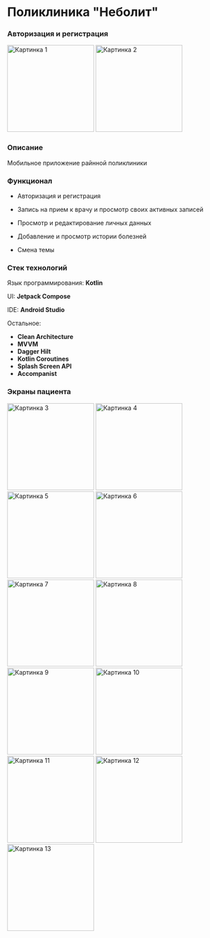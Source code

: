 <h1>Поликлиника "Неболит"</h1>

<h3>Авторизация и регистрация</h3>
<p>
  <img src="/../imgs/Рисунок1.jpg" width="200" alt="Картинка 1"/>
  <img src="/../imgs/Рисунок2.jpg" width="200" alt="Картинка 2"/>
</p>

<h3>Описание</h3>
<p>Мобильное приложение райнной поликлиники</p>

<h3>Функционал</h3>
<ul>
<li><p>Авторизация и регистрация</p></li>
<li><p>Запись на прием к врачу и просмотр своих активных записей</p></li>
<li><p>Просмотр и редактирование личных данных</p></li>
<li><p>Добавление и просмотр истории болезней</p></li>
<li><p>Смена темы</p></li>
</ul>

<h3>Стек технологий</h3>
<p>Язык программирования: <b>Kotlin</b></p>
<p>UI: <b>Jetpack Compose</b></p>
<p>IDE: <b>Android Studio</b></p>
<p>Остальное: 
</br><ul>
  <li><b>Clean Architecture</b></li>
  <li><b>MVVM</b></li>
  <li><b>Dagger Hilt</b></li>
  <li><b>Kotlin Coroutines</b></li>
  <li><b>Splash Screen API</b></li>
  <li><b>Accompanist</b></li>
</ul>
</p>

<h3>Экраны пациента</h3>
<p>
  <img src="/../imgs/Рисунок3.jpg" width="200" alt="Картинка 3"/>
  <img src="/../imgs/Рисунок4.jpg" width="200" alt="Картинка 4"/>
  <img src="/../imgs/Рисунок5.jpg" width="200" alt="Картинка 5"/>
  <img src="/../imgs/Рисунок6.jpg" width="200" alt="Картинка 6"/>
  <img src="/../imgs/Рисунок7.jpg" width="200" alt="Картинка 7"/>
  <img src="/../imgs/Рисунок8.jpg" width="200" alt="Картинка 8"/>
  <img src="/../imgs/Рисунок9.jpg" width="200" alt="Картинка 9"/>
  <img src="/../imgs/Рисунок10.jpg" width="200" alt="Картинка 10"/>
  <img src="/../imgs/Рисунок11.jpg" width="200" alt="Картинка 11"/>
  <img src="/../imgs/Рисунок12.jpg" width="200" alt="Картинка 12"/>
  <img src="/../imgs/Рисунок13.jpg" width="200" alt="Картинка 13"/>
</p>
